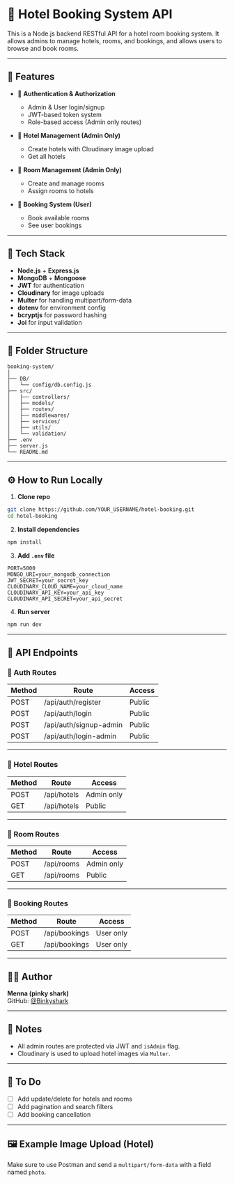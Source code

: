 # 🏨 Hotel Booking System API

This is a Node.js backend RESTful API for a hotel room booking system. It allows admins to manage hotels, rooms, and bookings, and allows users to browse and book rooms.

---

## 🚀 Features

- 🔐 **Authentication & Authorization**
  - Admin & User login/signup
  - JWT-based token system
  - Role-based access (Admin only routes)

- 🏨 **Hotel Management (Admin Only)**
  - Create hotels with Cloudinary image upload
  - Get all hotels

- 🚪 **Room Management (Admin Only)**
  - Create and manage rooms
  - Assign rooms to hotels

- 📅 **Booking System (User)**
  - Book available rooms
  - See user bookings

---

## 🧠 Tech Stack

- **Node.js** + **Express.js**
- **MongoDB** + **Mongoose**
- **JWT** for authentication
- **Cloudinary** for image uploads
- **Multer** for handling multipart/form-data
- **dotenv** for environment config
- **bcryptjs** for password hashing
- **Joi** for input validation

---

## 📁 Folder Structure

```
booking-system/
│
├── DB/
│   └── config/db.config.js
├── src/
│   ├── controllers/
│   ├── models/
│   ├── routes/
│   ├── middlewares/
│   ├── services/
│   ├── utils/
│   └── validation/
├── .env
├── server.js
└── README.md
```

---

## ⚙️ How to Run Locally

1. **Clone repo**  
```bash
git clone https://github.com/YOUR_USERNAME/hotel-booking.git
cd hotel-booking
```

2. **Install dependencies**  
```bash
npm install
```

3. **Add `.env` file**  
```env
PORT=5000
MONGO_URI=your_mongodb_connection
JWT_SECRET=your_secret_key
CLOUDINARY_CLOUD_NAME=your_cloud_name
CLOUDINARY_API_KEY=your_api_key
CLOUDINARY_API_SECRET=your_api_secret
```

4. **Run server**  
```bash
npm run dev
```

---

## 📮 API Endpoints

### 🔐 Auth Routes

| Method | Route                     | Access |
|--------|---------------------------|--------|
| POST   | /api/auth/register        | Public |
| POST   | /api/auth/login           | Public |
| POST   | /api/auth/signup-admin    | Public |
| POST   | /api/auth/login-admin     | Public |

---

### 🏨 Hotel Routes

| Method | Route         | Access      |
|--------|---------------|-------------|
| POST   | /api/hotels   | Admin only  |
| GET    | /api/hotels   | Public      |

---

### 🚪 Room Routes

| Method | Route         | Access      |
|--------|---------------|-------------|
| POST   | /api/rooms    | Admin only  |
| GET    | /api/rooms    | Public      |

---

### 📅 Booking Routes

| Method | Route           | Access      |
|--------|-----------------|-------------|
| POST   | /api/bookings   | User only   |
| GET    | /api/bookings   | User only   |

---

## 🙋‍♀️ Author

**Menna (pinky shark)**  
GitHub: [@Binkyshark](https://github.com/Binkyshark)

---

## 📌 Notes

- All admin routes are protected via JWT and `isAdmin` flag.
- Cloudinary is used to upload hotel images via `Multer`.

---

## 🏁 To Do

- [ ] Add update/delete for hotels and rooms
- [ ] Add pagination and search filters
- [ ] Add booking cancellation

---

## 🖼️ Example Image Upload (Hotel)
Make sure to use Postman and send a `multipart/form-data` with a field named `photo`.
